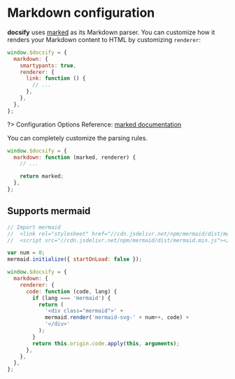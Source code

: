 # Markdown configuration

**docsify** uses [marked](https://github.com/markedjs/marked) as its Markdown parser. You can customize how it renders your Markdown content to HTML by customizing `renderer`:

```js
window.$docsify = {
  markdown: {
    smartypants: true,
    renderer: {
      link: function () {
        // ...
      },
    },
  },
};
```

?> Configuration Options Reference: [marked documentation](https://marked.js.org/#/USING_ADVANCED.md)

You can completely customize the parsing rules.

```js
window.$docsify = {
  markdown: function (marked, renderer) {
    // ...

    return marked;
  },
};
```

## Supports mermaid

```js
// Import mermaid
//  <link rel="stylesheet" href="//cdn.jsdelivr.net/npm/mermaid/dist/mermaid.min.css">
//  <script src="//cdn.jsdelivr.net/npm/mermaid/dist/mermaid.min.js"></script>

var num = 0;
mermaid.initialize({ startOnLoad: false });

window.$docsify = {
  markdown: {
    renderer: {
      code: function (code, lang) {
        if (lang === 'mermaid') {
          return (
            '<div class="mermaid">' +
            mermaid.render('mermaid-svg-' + num++, code) +
            '</div>'
          );
        }
        return this.origin.code.apply(this, arguments);
      },
    },
  },
};
```
